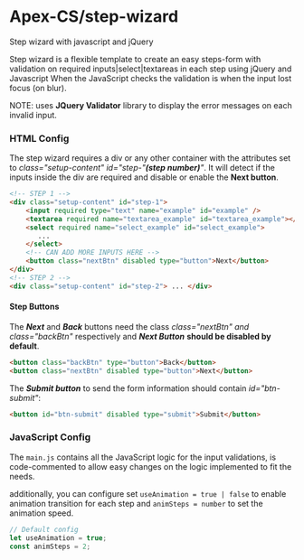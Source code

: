# Apex-CS/step-wizard
 Step wizard with javascript and jQuery

Step wizard is a flexible template to create an easy steps-form with validation on required inputs|select|textareas in each step using jQuery and Javascript
When the JavaScript checks the validation is when the input lost focus (on blur).

NOTE: uses <b>JQuery Validator</b> library to display the error messages on each invalid input.

### HTML Config
The step wizard requires a div or any other container with the attributes set to <em>class="setup-content" id="step-"<b>(step number)</b>"</em>.
It will detect if the inputs inside the div are required and disable or enable the <b>Next button</b>.

```html
<!-- STEP 1 -->
<div class="setup-content" id="step-1">
    <input required type="text" name="example" id="example" />
    <textarea required name="textarea_example" id="textarea_example"></textarea>
    <select required name="select_example" id="select_example">
       ...
    </select>
    <!-- CAN ADD MORE INPUTS HERE -->
    <button class="nextBtn" disabled type="button">Next</button>
</div>
<!-- STEP 2 -->
<div class="setup-content" id="step-2"> ... </div>
```

#### Step Buttons
The <em><b>Next</b></em> and <em><b>Back</b></em> buttons need the class <em>class="nextBtn" and class="backBtn"</em> respectively and <em><b>Next Button</b></em> <b> should be disabled by default</b>.
```html
<button class="backBtn" type="button">Back</button>
<button class="nextBtn" disabled type="button">Next</button>
```
The <em><b>Submit button</b></em> to send the form information should contain <em>id="btn-submit"</em>:
```HTML
<button id="btn-submit" disabled type="submit">Submit</button>
```
### JavaScript Config
The `main.js` contains all the JavaScript logic for the input validations, is code-commented to allow easy changes on the logic implemented to fit the needs.

additionally, you can configure set `useAnimation = true | false` to enable animation transition for each step and `animSteps = number` to set the animation speed.
```js
// Default config
let useAnimation = true;
const animSteps = 2;
```
